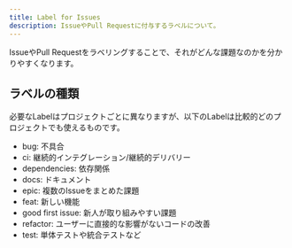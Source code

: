 ```yaml
---
title: Label for Issues
description: IssueやPull Requestに付与するラベルについて。
---
```

IssueやPull Requestをラベリングすることで、それがどんな課題なのかを分かりやすくなります。

## ラベルの種類

必要なLabelはプロジェクトごとに異なりますが、以下のLabelは比較的どのプロジェクトでも使えるものです。

- bug: 不具合
- ci: 継続的インテグレーション/継続的デリバリー
- dependencies: 依存関係
- docs: ドキュメント
- epic: 複数のIssueをまとめた課題
- feat: 新しい機能
- good first issue: 新人が取り組みやすい課題
- refactor: ユーザーに直接的な影響がないコードの改善
- test: 単体テストや統合テストなど
